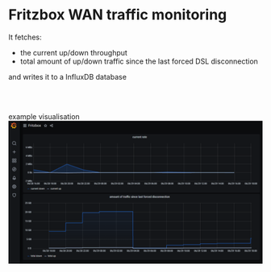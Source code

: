 # Fritzbox WAN traffic monitoring

It fetches:
* the current up/down throughput  
* total amount of up/down traffic since the last forced DSL disconnection  

and writes it to a InfluxDB database

<br>
<br>

example visualisation
![Grafana](Simple-Grafana-Dashboard.png)
